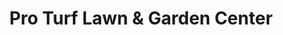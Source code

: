 ---
title: "Pro Turf Lawn & Garden Center"
url: /goldsboro/pro-turf-lawn-und-garden-center/
shop: Baumarkt
---